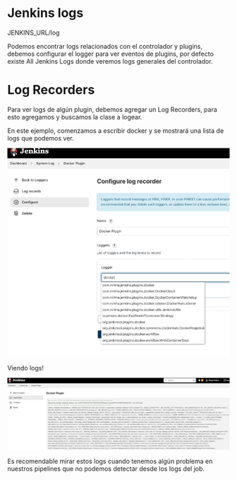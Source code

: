 # Jenkins logs

JENKINS_URL/log

Podemos encontrar logs relacionados con el controlador y plugins, debemos configurar el logger para ver eventos de plugins, por defecto existe All Jenkins Logs donde veremos logs generales del controlador.

# Log Recorders

Para ver logs de algún plugin, debemos agregar un Log Recorders, para esto agregamos y buscamos la clase a logear.

En este ejemplo, comenzamos a escribir docker y se mostrará una lista de logs que podemos ver.

![logs](/images/docker-logger.png)

Viendo logs!

![docker-logs](/images/docker-plugin-logs.png)

Es recomendable mirar estos logs cuando tenemos algún problema en nuestros pipelines que no podemos detectar desde los logs del job.
